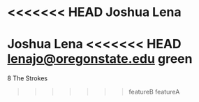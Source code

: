 <<<<<<< HEAD
Joshua Lena
=======
Joshua Lena
<<<<<<< HEAD
lenajo@oregonstate.edu
green
=======
8
The Strokes
>>>>>>> featureB
>>>>>>> featureA
